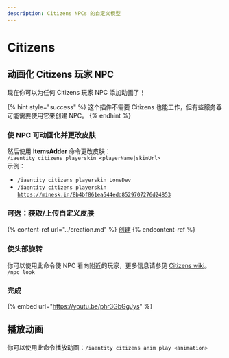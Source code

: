 ```yaml
---
description: Citizens NPCs 的自定义模型
---
```


# Citizens

## 动画化 Citizens 玩家 NPC

现在你可以为任何 Citizens 玩家 NPC 添加动画了！

{% hint style="success" %}
这个插件不需要 Citizens 也能工作，但有些服务器可能需要使用它来创建 NPC。
{% endhint %}

### 使 NPC 可动画化并更改皮肤

然后使用 **ItemsAdder** 命令更改皮肤：\
`/iaentity citizens playerskin <playerName|skinUrl>`\
示例：

* `/iaentity citizens playerskin LoneDev`
* `/iaentity citizens playerskin` [`https://minesk.in/8b4bf861ea544edd8529707276d24853`](https://minesk.in/8b4bf861ea544edd8529707276d24853)

### 可选：获取/上传自定义皮肤

{% content-ref url="../creation.md" %}
[创建](../creation.md)
{% endcontent-ref %}

### 使头部旋转

你可以使用此命令使 NPC 看向附近的玩家，更多信息请参见 [Citizens wiki](https://wiki.citizensnpcs.co/Commands)。\
`/npc look`

### 完成

{% embed url="https://youtu.be/phr3GbGgJys" %}

## 播放动画

你可以使用此命令播放动画：`/iaentity citizens anim play <animation>`

